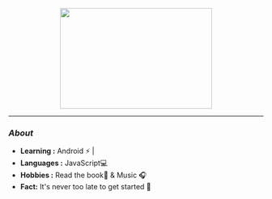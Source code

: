 <p align="center">
  <img width="300" height="200" src="https://i2.wp.com/www.bestworldevents.com/wp-content/uploads/2020/05/Hello-Gif.gif?resize=498%2C498">
</p>

---------------------------------------------------------------------------------------------------------------------------------------------------------------------------------
### <i>About</i>

-  **Learning :** Android :zap: | 
-  **Languages :** JavaScript💻
-  **Hobbies :** Read the book📕 & Music :headphones:
-  **Fact:** It's never too late to get started 🎯
